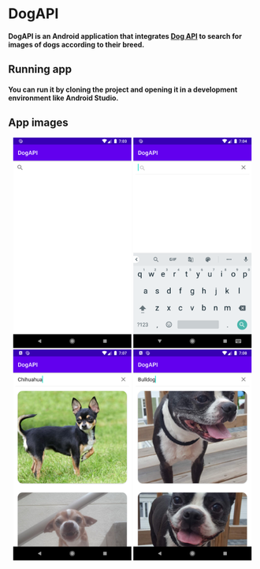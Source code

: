 # DogAPI

#### DogAPI is an Android application that integrates [Dog API](https://dog.ceo/dog-api/) to search for images of dogs according to their breed. 

## Running app

#### You can run it by cloning the project and opening it in a development environment like Android Studio.

## App images

<div class="row" align="center">
  <img width="240" alt="Main screen" src="https://github.com/migromarj/Readme-Images/blob/master/DogAPI/DogAPI1.png?raw=true">
  <img width="240" alt="Main screen with keyboard" src="https://github.com/migromarj/Readme-Images/blob/master/DogAPI/DogAPI2.png?raw=true">
  <img width="240" alt="Main screen with 2 tasks" src="https://github.com/migromarj/Readme-Images/blob/master/DogAPI/DogAPI3.png?raw=true">
  <img width="240" alt="Main screen with a task" src="https://github.com/migromarj/Readme-Images/blob/master/DogAPI/DogAPI4.png?raw=true">
</div>
